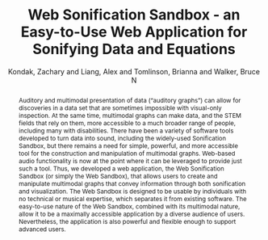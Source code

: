--- 
title: "Web Sonification Sandbox - an Easy-to-Use Web Application for Sonifying Data and Equations" 
abstract: "Auditory and multimodal presentation of data (“auditory graphs”) can allow for discoveries in a data set that are sometimes impossible with visual-only inspection. At the same time, multimodal graphs can make data, and the STEM fields that rely on them, more accessible to a much broader range of people, including many with disabilities. There have been a variety of software tools developed to turn data into sound, including the widely-used Sonification Sandbox, but there remains a need for simple, powerful, and more accessible tool for the construction and manipulation of multimodal graphs. Web-based audio functionality is now at the point where it can be leveraged to provide just such a tool. Thus, we developed a web application, the Web Sonification Sandbox (or simply the Web Sandbox), that allows users to create and manipulate multimodal graphs that convey information through both sonification and visualization. The Web Sandbox is designed to be usable by individuals with no technical or musical expertise, which separates it from existing software. The easy-to-use nature of the Web Sandbox, combined with its multimodal nature, allow it to be a maximally accessible application by a diverse audience of users. Nevertheless, the application is also powerful and flexible enough to support advanced users." 
address: "London" 
author: "Kondak, Zachary and Liang, Alex and Tomlinson, Brianna and Walker, Bruce N"
webAuthor: "Zachary Kondak, Alex Liang, Brianna Tomlinson, Bruce N Walker" 
booktitle: "Proceedings of the International Web Audio Conference" 
editor: "Thalmann, Florian and Ewert, Sebastian" 
month: "Proceedings of the International Web Audio Conference"
pages: "" 
publisher: "Queen Mary University of London" 
series: "WAC '17"
track: "Paper"  
year: "2017" 
id: "2017_24" 
tags: year2017
media: undefined 
pdflink: undefined
ISSN: 2663-5844
---